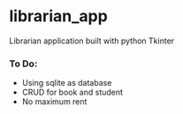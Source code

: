 # librarian_app
Librarian application built with python Tkinter

### To Do:
- Using sqlite as database
- CRUD for book and student
- No maximum rent
